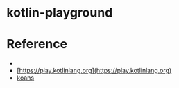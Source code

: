 # kotlin-playground



# Reference
*   
*   [https://play.kotlinlang.org](https://play.kotlinlang.org)
*   [koans](https://play.kotlinlang.org/koans/overview)
